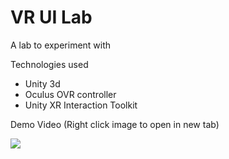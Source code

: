 # VR UI Lab

A lab to experiment with 

Technologies used
* Unity 3d
* Oculus OVR controller
* Unity XR Interaction Toolkit

Demo Video (Right click image to open in new tab)

[![](http://img.youtube.com/vi/8fjA24pFIME/0.jpg)](http://www.youtube.com/watch?v=8fjA24pFIME "")



